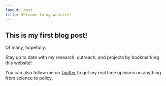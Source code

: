 ```yaml
---
layout: post
title: Welcome to my website! 
---
```


## This is my first blog post! 

Of many, hopefully. 

Stay up to date with my research, outreach, and projects by bookmarking this website! 

You can also follow me on [Twitter](https://twitter.com/jordanbharrod) to get my real time opinions on anything from science to policy. 
